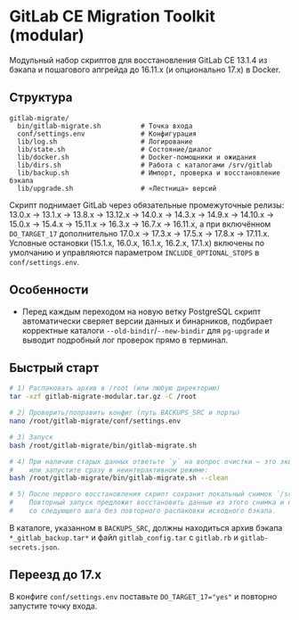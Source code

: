 # GitLab CE Migration Toolkit (modular)
    
Модульный набор скриптов для восстановления GitLab CE 13.1.4 из бэкапа и пошагового апгрейда до 16.11.x (и опционально 17.x) в Docker.

## Структура
```
gitlab-migrate/
  bin/gitlab-migrate.sh          # Точка входа
  conf/settings.env              # Конфигурация
  lib/log.sh                     # Логирование
  lib/state.sh                   # Состояние/диалог
  lib/docker.sh                  # Docker-помощники и ожидания
  lib/dirs.sh                    # Работа с каталогами /srv/gitlab
  lib/backup.sh                  # Импорт, проверка и восстановление бэкапа
  lib/upgrade.sh                 # «Лестница» версий
```

Скрипт поднимает GitLab через обязательные промежуточные релизы: 13.0.x → 13.1.x → 13.8.x → 13.12.x → 14.0.x → 14.3.x → 14.9.x → 14.10.x → 15.0.x → 15.4.x → 15.11.x → 16.3.x → 16.7.x → 16.11.x, а при включённом `DO_TARGET_17` дополнительно 17.0.x → 17.3.x → 17.5.x → 17.8.x → 17.11.x. Условные остановки (15.1.x, 16.0.x, 16.1.x, 16.2.x, 17.1.x) включены по умолчанию и управляются параметром `INCLUDE_OPTIONAL_STOPS` в `conf/settings.env`.

## Особенности

- Перед каждым переходом на новую ветку PostgreSQL скрипт автоматически сверяет версии данных и бинарников, подбирает корректные каталоги `--old-bindir`/`--new-bindir` для `pg-upgrade` и выводит подробный лог проверок прямо в терминал.
    
## Быстрый старт
```bash
# 1) Распаковать архив в /root (или любую директорию)
tar -xzf gitlab-migrate-modular.tar.gz -C /root

# 2) Проверить/поправить конфиг (путь BACKUPS_SRC и порты)
nano /root/gitlab-migrate/conf/settings.env

# 3) Запуск
bash /root/gitlab-migrate/bin/gitlab-migrate.sh

# 4) При наличии старых данных ответьте `y` на вопрос очистки — это эквивалент `--clean`
#    или запустите сразу в неинтерактивном режиме:
bash /root/gitlab-migrate/bin/gitlab-migrate.sh --clean

# 5) После первого восстановления скрипт сохранит локальный снимок `/srv/gitlab-snapshot`.
#    Повторный запуск предложит восстановить данные из этого снимка и продолжит миграцию
#    со следующего шага без повторного распаковки исходного бэкапа.
```

В каталоге, указанном в `BACKUPS_SRC`, должны находиться архив бэкапа `*_gitlab_backup.tar*` и файл `gitlab_config.tar` с `gitlab.rb` и `gitlab-secrets.json`.

## Переезд до 17.x
В конфиге `conf/settings.env` поставьте `DO_TARGET_17="yes"` и повторно запустите точку входа.
